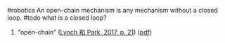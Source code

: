 #robotics 
An open-chain mechanism is any mechanism without a closed loop.
#todo what is a closed loop? 

1. “open-chain” ([Lynch 和 Park, 2017, p. 21](zotero://select/library/items/CK6BYIEW)) ([pdf](zotero://open-pdf/library/items/97TQKNC2?page=21&annotation=XBNWYMTB)) 
